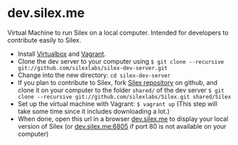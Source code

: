 dev.silex.me
============

Virtual Machine to run Silex on a local computer. Intended for developers to contribute easily to Silex.


* Install [Virtualbox](https://www.virtualbox.org/) and [Vagrant](http://www.vagrantup.com/).
* Clone the dev server to your computer using
`$ git clone --recursive git://github.com/silexlabs/silex-dev-server.git`
* Change into the new directory: `cd silex-dev-server`
* If you plan to contribute to Silex, fork [Silex repository](https://github.com/silexlabs/Silex) on github, and clone it on your computer to the folder ```shared/``` of the dev server
`$ git clone --recursive git://github.com/silexlabs/Silex.git shared/Silex`
* Set up the virtual machine with Vagrant: `$ vagrant up` (This step will take some time since it includes downloading a lot.)
* When done, open this url in a browser [dev.silex.me](http://dev.silex.me/) to display your local version of Silex (or [dev.silex.me:6805](http://dev.silex.me:6805/) if port 80 is not available on your computer)

